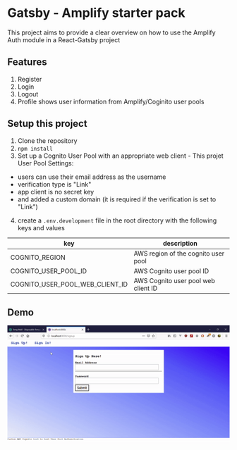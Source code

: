 # Gatsby - Amplify starter pack
This project aims to provide a clear overview on how to use the Amplify Auth module in a React-Gatsby project

## Features
1. Register
2. Login
3. Logout
4. Profile shows user information from Amplify/Coginito user pools

## Setup this project
1. Clone the repository
2. ```npm install```
3. Set up a Cognito User Pool with an appropriate web client - This projet User Pool Settings:
  - users can use their email address as the username
  - verification type is "Link"
  - app client is no secret key
  - and added a custom domain (it is required if the verification is set to "Link")

4. create a ```.env.development``` file in the root directory with the following keys and values

|key|description|
|-|-|
|COGNITO_REGION|AWS region of the cognito user pool|
|COGNITO_USER_POOL_ID|AWS Cognito user pool ID|
|COGNITO_USER_POOL_WEB_CLIENT_ID|AWS Cognito user pool web client ID|

## Demo

![](./docs/demo.gif)
